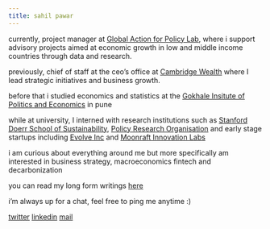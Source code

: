 ```yaml
---
title: sahil pawar
---
```

currently, project manager at [Global Action for Policy Lab](https://cssh.northeastern.edu/gap/), where i support advisory projects aimed at economic growth in low and middle income countries through data and research. 

previously, chief of staff at the ceo’s office at [Cambridge Wealth](https://www.cambridgewealth.in/) where I lead strategic initiatives and business growth. 

before that i studied economics and statistics at the [Gokhale Insitute of Politics and Economics](https://gipe.ac.in) in pune

while at university, I interned with research institutions such as [Stanford Doerr School of Sustainability](https://fuse.stanford.edu/), [Policy Research Organisation](https://www.policyresearch.in/) and early stage startups including [Evolve Inc](https://evolveinc.io/) and [Moonraft Innovation Labs](https://moonraft.com/) 

i am curious about everything around me but more specifically am interested in business strategy, macroeconomics fintech and decarbonization 

you can read my long form writings [here](https://sahilpawar.substack.com)

i’m always up for a chat, feel free to ping me anytime :)

[twitter](https://x.com/1sahilpawar)   [linkedin](https://linkedin.com/in/1sahilpawar)   [mail](mailto:1sahilpawar@gmail.com)








